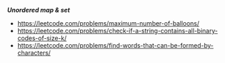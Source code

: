 ***Unordered map & set***
* https://leetcode.com/problems/maximum-number-of-balloons/
* https://leetcode.com/problems/check-if-a-string-contains-all-binary-codes-of-size-k/
* https://leetcode.com/problems/find-words-that-can-be-formed-by-characters/
